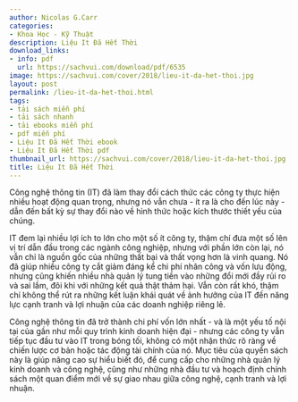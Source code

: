 ```yaml
---
author: Nicolas G.Carr
categories:
- Khoa Học - Kỹ Thuật
description: Liệu It Đã Hết Thời
download_links:
- info: pdf
  url: https://sachvui.com/download/pdf/6535
image: https://sachvui.com/cover/2018/lieu-it-da-het-thoi.jpg
layout: post
permalink: /lieu-it-da-het-thoi.html
tags:
- tải sách miễn phí
- tải sách nhanh
- tải ebooks miễn phí
- pdf miễn phí
- Liệu It Đã Hết Thời ebook
- Liệu It Đã Hết Thời pdf
thumbnail_url: https://sachvui.com/cover/2018/lieu-it-da-het-thoi.jpg
title: Liệu It Đã Hết Thời
---
```


 <div class="item-desc text-justify"> <p>Công nghệ thông tin (IT) đã làm thay đổi cách thức các công ty thực hiện nhiều hoạt động quan trọng, nhưng nó vẫn chưa - ít ra là cho đến lúc này - dẫn đến bất kỳ sự thay đổi nào về hình thức hoặc kích thước thiết yếu của chúng.</p><p>IT đem lại nhiều lợi ích to lớn cho một số ít công ty, thậm chí đưa một số lên vị trí dẫn đầu trong các ngành công nghiệp, nhưng với phần lớn còn lại, nó vẫn chỉ là nguồn gốc của những thất bại và thất vọng hơn là vinh quang. Nó đã giúp nhiều công ty cắt giảm đáng kể chi phí nhân công và vốn lưu động, nhưng cũng khiến nhiều nhà quản lý tung tiền vào những đổi mới đầy rủi ro và sai lầm, đôi khi với những kết quả thật thảm hại. Vẫn còn rất khó, thậm chí không thể rút ra những kết luận khái quát về ảnh hưởng của IT đến năng lực cạnh tranh và lợi nhuận của các doanh nghiệp riêng lẻ.</p><p>Công nghệ thông tin đã trở thành chi phí vốn lớn nhất - và là một yếu tố nội tại của gần như mỗi quy trình kinh doanh hiện đại - nhưng các công ty vẫn tiếp tục đầu tư vào IT trong bóng tối, không có một nhận thức rõ ràng về chiến lược cơ bản hoặc tác động tài chính của nó. Mục tiêu của quyển sách này là giúp nâng cao sự hiểu biết đó, để cung cấp cho những nhà quản lý kinh doanh và công nghệ, cũng như những nhà đầu tư và hoạch định chính sách một quan điểm mới về sự giao nhau giữa công nghệ, cạnh tranh và lợi nhuận.</p> </div>